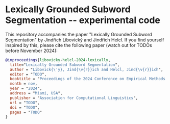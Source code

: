 # Lexically Grounded Subword Segmentation -- experimental code

This repository accompanies the paper "Lexically Grounded Subword Segmentation" by Jindřich Libovický and Jindřich Helcl. 
If you find yourself inspired by this, please cite the following paper (watch out for TODOs before November 2024):

```bibtex
@inproceedings{libovicky-helcl-2024-lexically,
  title="Lexically Grounded Subword Segmentation",
  author = "Libovick{\'y}, Jind{\v{r}}ich and Helcl, Jind{\v{r}}ich",
  editor = "TODO",
  booktitle = "Proceedings of the 2024 Conference on Empirical Methods in Natural Language Processing",
  month = nov,
  year = "2024",
  address = "Miami, USA",
  publisher = "Association for Computational Linguistics",
  url = "TODO",
  doi = "TODO",
  pages = "TODO"
}
```
